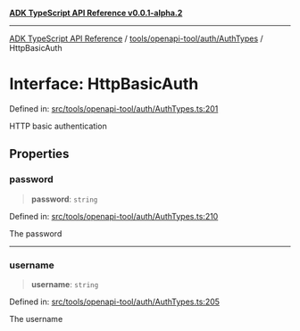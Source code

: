 [**ADK TypeScript API Reference v0.0.1-alpha.2**](../../../../../README.md)

***

[ADK TypeScript API Reference](../../../../../modules.md) / [tools/openapi-tool/auth/AuthTypes](../README.md) / HttpBasicAuth

# Interface: HttpBasicAuth

Defined in: [src/tools/openapi-tool/auth/AuthTypes.ts:201](https://github.com/njraladdin/adk-typescript/blob/main/src/tools/openapi-tool/auth/AuthTypes.ts#L201)

HTTP basic authentication

## Properties

### password

> **password**: `string`

Defined in: [src/tools/openapi-tool/auth/AuthTypes.ts:210](https://github.com/njraladdin/adk-typescript/blob/main/src/tools/openapi-tool/auth/AuthTypes.ts#L210)

The password

***

### username

> **username**: `string`

Defined in: [src/tools/openapi-tool/auth/AuthTypes.ts:205](https://github.com/njraladdin/adk-typescript/blob/main/src/tools/openapi-tool/auth/AuthTypes.ts#L205)

The username

